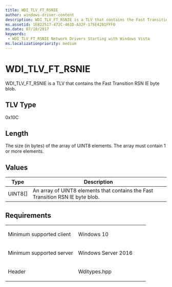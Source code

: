 ```yaml
---
title: WDI_TLV_FT_RSNIE
author: windows-driver-content
description: WDI_TLV_FT_RSNIE is a TLV that contains the Fast Transition RSN IE byte blob.
ms.assetid: 1EB22517-472C-461D-A32F-175E4281FFF0
ms.date: 07/18/2017
keywords:
 - WDI_TLV_FT_RSNIE Network Drivers Starting with Windows Vista
ms.localizationpriority: medium
---
```


# WDI\_TLV\_FT\_RSNIE


WDI\_TLV\_FT\_RSNIE is a TLV that contains the Fast Transition RSN IE byte blob.

## TLV Type


0x10C

## Length


The size (in bytes) of the array of UINT8 elements. The array must contain 1 or more elements.

## Values


| Type      | Description                                                                    |
|-----------|--------------------------------------------------------------------------------|
| UINT8\[\] | An array of UINT8 elements that contains the Fast Transition RSN IE byte blob. |

 

Requirements
------------

<table>
<colgroup>
<col width="50%" />
<col width="50%" />
</colgroup>
<tbody>
<tr class="odd">
<td><p>Minimum supported client</p></td>
<td><p>Windows 10</p></td>
</tr>
<tr class="even">
<td><p>Minimum supported server</p></td>
<td><p>Windows Server 2016</p></td>
</tr>
<tr class="odd">
<td><p>Header</p></td>
<td>Wditypes.hpp</td>
</tr>
</tbody>
</table>

 

 




